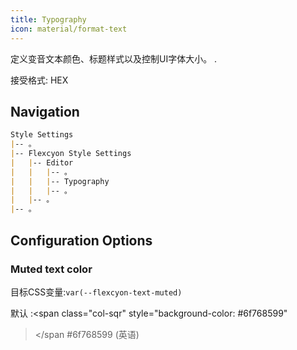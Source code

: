 ```yaml
---
title: Typography
icon: material/format-text
---
```


定义变音文本颜色、标题样式以及控制UI字体大小。
.

接受格式: HEX

## Navigation
```md
Style Settings
|-- 。
|-- Flexcyon Style Settings
|   |-- Editor
|   |   |-- 。
|   |   |-- Typography
|   |   |-- 。
|   |-- 。
|-- 。
```

## Configuration Options

### Muted text color
目标CSS变量:`var(--flexcyon-text-muted)`

默认 :<span class="col-sqr" style="background-color: #6f768599"
></span
>#6f768599 (英语)